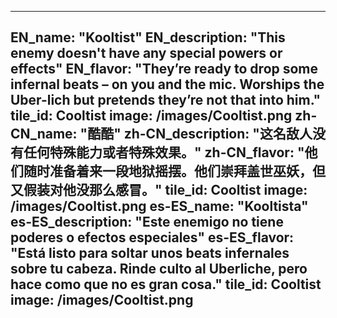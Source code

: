---

EN_name: "Kooltist"
EN_description: "This enemy doesn't have any special powers or effects"
EN_flavor: "They’re ready to drop some infernal beats – on you and the mic. Worships the Uber-lich but pretends they’re not that into him."
tile_id: Cooltist
image: /images/Cooltist.png
zh-CN_name: "酷酷"
zh-CN_description: "这名敌人没有任何特殊能力或者特殊效果。"
zh-CN_flavor: "他们随时准备着来一段地狱摇摆。他们崇拜盖世巫妖，但又假装对他没那么感冒。"
tile_id: Cooltist
image: /images/Cooltist.png
es-ES_name: "Kooltista"
es-ES_description: "Este enemigo no tiene poderes o efectos especiales"
es-ES_flavor: "Está listo para soltar unos beats infernales sobre  tu cabeza. Rinde culto al Uberliche, pero hace como que no es gran cosa."
tile_id: Cooltist
image: /images/Cooltist.png
---